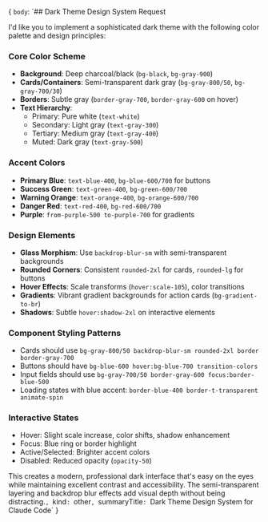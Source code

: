 {
  `body`: `## Dark Theme Design System Request

I'd like you to implement a sophisticated dark theme with the following color palette and design principles:

### Core Color Scheme
- **Background**: Deep charcoal/black (`bg-black`, `bg-gray-900`)
- **Cards/Containers**: Semi-transparent dark gray (`bg-gray-800/50`, `bg-gray-700/30`)
- **Borders**: Subtle gray (`border-gray-700`, `border-gray-600` on hover)
- **Text Hierarchy**:
  - Primary: Pure white (`text-white`)
  - Secondary: Light gray (`text-gray-300`) 
  - Tertiary: Medium gray (`text-gray-400`)
  - Muted: Dark gray (`text-gray-500`)

### Accent Colors
- **Primary Blue**: `text-blue-400`, `bg-blue-600/700` for buttons
- **Success Green**: `text-green-400`, `bg-green-600/700`
- **Warning Orange**: `text-orange-400`, `bg-orange-600/700`
- **Danger Red**: `text-red-400`, `bg-red-600/700`
- **Purple**: `from-purple-500 to-purple-700` for gradients

### Design Elements
- **Glass Morphism**: Use `backdrop-blur-sm` with semi-transparent backgrounds
- **Rounded Corners**: Consistent `rounded-2xl` for cards, `rounded-lg` for buttons
- **Hover Effects**: Scale transforms (`hover:scale-105`), color transitions
- **Gradients**: Vibrant gradient backgrounds for action cards (`bg-gradient-to-br`)
- **Shadows**: Subtle `hover:shadow-2xl` on interactive elements

### Component Styling Patterns
- Cards should use `bg-gray-800/50 backdrop-blur-sm rounded-2xl border border-gray-700`
- Buttons should have `bg-blue-600 hover:bg-blue-700 transition-colors`
- Input fields should use `bg-gray-700/50 border-gray-600 focus:border-blue-500`
- Loading states with blue accent: `border-blue-400 border-t-transparent animate-spin`

### Interactive States
- Hover: Slight scale increase, color shifts, shadow enhancement
- Focus: Blue ring or border highlight
- Active/Selected: Brighter accent colors
- Disabled: Reduced opacity (`opacity-50`)

This creates a modern, professional dark interface that's easy on the eyes while maintaining excellent contrast and accessibility. The semi-transparent layering and backdrop blur effects add visual depth without being distracting.`,
  `kind`: `other`,
  `summaryTitle`: `Dark Theme Design System for Claude Code`
}